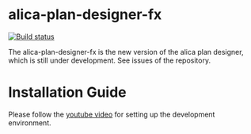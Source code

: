 # alica-plan-designer-fx

[![Build status](https://ci.appveyor.com/api/projects/status/90k85wj4dj83jv1i/branch/master?svg=true)](https://ci.appveyor.com/project/lucasheld/alica-plan-designer-fx-xpf6e/branch/master)

The alica-plan-designer-fx is the new version of the alica plan designer, which is still under development. See issues of the repository.

# Installation Guide
Please follow the [youtube video](https://youtu.be/UpeIlNTVzCo) for setting up the development environment.
